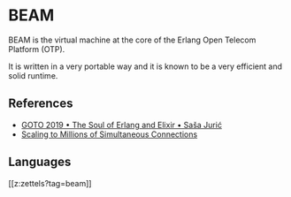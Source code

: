 # BEAM

BEAM is the virtual machine at the core of the Erlang Open Telecom Platform (OTP).

It is written in a very portable way and it is known to be a very efficient and solid runtime.

## References

- [GOTO 2019 • The Soul of Erlang and Elixir • Saša Jurić](https://www.youtube.com/watch?v=JvBT4XBdoUE)
- [Scaling to Millions of Simultaneous Connections](http://www.erlang-factory.com/upload/presentations/558/efsf2012-whatsapp-scaling.pdf)

## Languages

[[z:zettels?tag=beam]]
